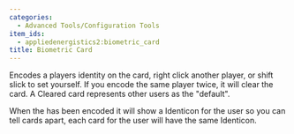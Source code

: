 ```yaml
---
categories:
  - Advanced Tools/Configuration Tools
item_ids:
  - appliedenergistics2:biometric_card
title: Biometric Card
---
```


Encodes a players identity on the card, right click another player, or shift
slick to set yourself. If you encode the same player twice, it will clear the
card. A Cleared card represents other users as the "default".

When the <ItemLink id="appliedenergistics2:biometric_card"/> has
been encoded it will show a Identicon for the user so you can tell cards
apart, each card for the user will have the same Identicon.

<RecipeFor id="appliedenergistics2:biometric_card"/>
